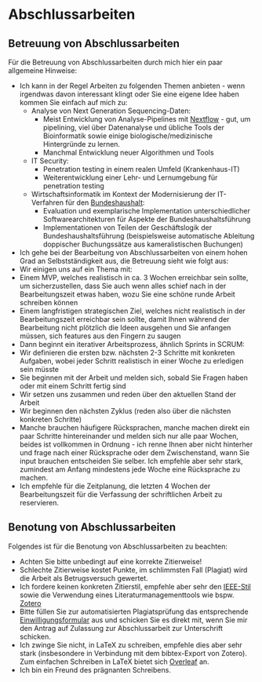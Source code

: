 # Abschlussarbeiten

## Betreuung von Abschlussarbeiten

Für die Betreuung von Abschlussarbeiten durch mich hier ein paar allgemeine Hinweise:
* Ich kann in der Regel Arbeiten zu folgenden Themen anbieten - wenn irgendwas davon interessant klingt oder Sie eine eigene Idee haben kommen Sie einfach auf mich zu:
  * Analyse von Next Generation Sequencing-Daten:
    * Meist Entwicklung von Analyse-Pipelines mit [Nextflow](https://nextflow.io) - gut, um pipelining, viel über Datenanalyse und übliche Tools der Bioinformatik sowie einige biologische/medizinische Hintergründe zu lernen.
    * Manchmal Entwicklung neuer Algorithmen und Tools
  * IT Security: 
    * Penetration testing in einem realen Umfeld (Krankenhaus-IT)
    * Weiterentwicklung einer Lehr- und Lernumgebung für penetration testing
  * Wirtschaftsinformatik im Kontext der Modernisierung der IT-Verfahren für den [Bundeshaushalt](https://www.bundeshaushalt.de/):
    * Evaluation und exemplarische Implementation unterschiedlicher Softwarearchitekturen für Aspekte der Bundeshaushaltsführung
    * Implementationen von Teilen der Geschäftslogik der Bundeshaushaltsführung (beispielsweise automatische Ableitung doppischer Buchungssätze aus kameralistischen Buchungen)
* Ich gehe bei der Bearbeitung von Abschlussarbeiten von einem hohen Grad an Selbstständigkeit aus, die Betreuung sieht wie folgt aus:
 * Wir einigen uns auf ein Thema mit:
  * Einem MVP, welches realistisch in ca. 3 Wochen erreichbar sein sollte, um sicherzustellen, dass Sie auch wenn alles schief nach in der Bearbeitungszeit etwas haben, wozu Sie eine schöne runde Arbeit schreiben können
  * Einem langfristigen strategischen Ziel, welches nicht realistisch in der Bearbeitungszeit erreichbar sein sollte, damit Ihnen während der Bearbeitung nicht plötzlich die Ideen ausgehen und Sie anfangen müssen, sich features aus den Fingern zu saugen
 * Dann beginnt ein iterativer Arbeitsprozess, ähnlich Sprints in SCRUM: 
  * Wir definieren die ersten bzw. nächsten 2-3 Schritte mit konkreten Aufgaben, wobei jeder Schritt realistisch in einer Woche zu erledigen sein müsste
  * Sie beginnen mit der Arbeit und melden sich, sobald Sie Fragen haben oder mit einem Schritt fertig sind
  * Wir setzen uns zusammen und reden über den aktuellen Stand der Arbeit
  * Wir beginnen den nächsten Zyklus (reden also über die nächsten konkreten Schritte)
 * Manche brauchen häufigere Rücksprachen, manche machen direkt ein paar Schritte hintereinander und melden sich nur alle paar Wochen, beides ist vollkommen in Ordnung - ich renne Ihnen aber nicht hinterher und frage nach einer Rücksprache oder dem Zwischenstand, wann Sie input brauchen entscheiden Sie selber. Ich empfehle aber sehr stark, zumindest am Anfang mindestens jede Woche eine Rücksprache zu machen.
* Ich empfehle für die Zeitplanung, die letzten 4 Wochen der Bearbeitungszeit für die Verfassung der schriftlichen Arbeit zu reservieren.

## Benotung von Abschlussarbeiten

Folgendes ist für die Benotung von Abschlussarbeiten zu beachten:
* Achten Sie bitte unbedingt auf eine korrekte Zitierweise! 
 * Schlechte Zitierweise kostet Punkte, im schlimmsten Fall (Plagiat) wird die Arbeit als Betrugsversuch gewertet. 
 * Ich fordere keinen konkreten Zitierstil, empfehle aber sehr den [IEEE-Stil](https://www.bath.ac.uk/publications/library-guides-to-citing-referencing/attachments/ieee-style-guide.pdf) sowie die Verwendung eines Literaturmanagementtools wie bspw. [Zotero](https://www.zotero.org/)
 * Bitte füllen Sie zur automatisierten Plagiatsprüfung das entsprechende [Einwilligungsformular](https://bibliothek.htw-berlin.de/fileadmin/HTW/Zentral/ZE_Hochschulbibliothek/Dokumente/Ouriginal/Einwilligung_zur_elektronischen_Plagiatspruefung_Version_006-1.pdf) aus und schicken Sie es direkt mit, wenn Sie mir den Antrag auf Zulassung zur Abschlussarbeit zur Unterschrift schicken.
* Ich zwinge Sie nicht, in LaTeX zu schreiben, empfehle dies aber sehr stark (insbesondere in Verbindung mit dem bibtex-Export von Zotero). Zum einfachen Schreiben in LaTeX bietet sich [Overleaf](https://www.overleaf.com/) an.
* Ich bin ein Freund des prägnanten Schreibens. 
